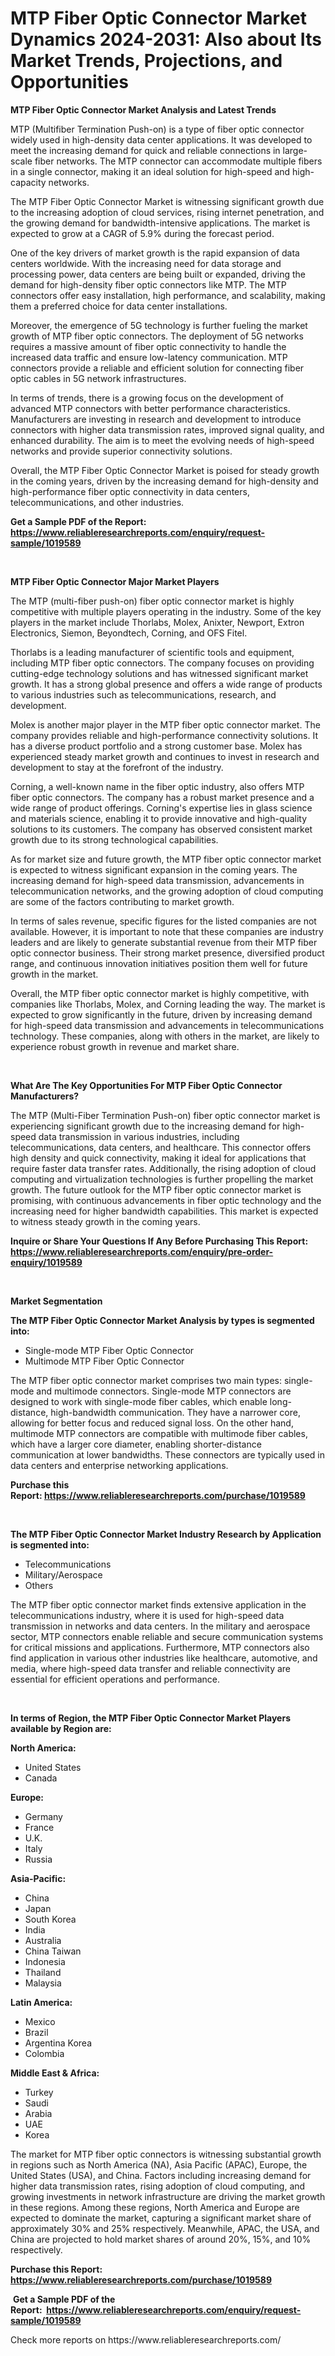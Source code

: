 <p><h1>MTP Fiber Optic Connector Market Dynamics 2024-2031: Also about Its Market Trends, Projections, and Opportunities</h1></p><p><strong>MTP Fiber Optic Connector Market Analysis and Latest Trends</strong></p>
<p><p>MTP (Multifiber Termination Push-on) is a type of fiber optic connector widely used in high-density data center applications. It was developed to meet the increasing demand for quick and reliable connections in large-scale fiber networks. The MTP connector can accommodate multiple fibers in a single connector, making it an ideal solution for high-speed and high-capacity networks.</p><p>The MTP Fiber Optic Connector Market is witnessing significant growth due to the increasing adoption of cloud services, rising internet penetration, and the growing demand for bandwidth-intensive applications. The market is expected to grow at a CAGR of 5.9% during the forecast period.</p><p>One of the key drivers of market growth is the rapid expansion of data centers worldwide. With the increasing need for data storage and processing power, data centers are being built or expanded, driving the demand for high-density fiber optic connectors like MTP. The MTP connectors offer easy installation, high performance, and scalability, making them a preferred choice for data center installations.</p><p>Moreover, the emergence of 5G technology is further fueling the market growth of MTP fiber optic connectors. The deployment of 5G networks requires a massive amount of fiber optic connectivity to handle the increased data traffic and ensure low-latency communication. MTP connectors provide a reliable and efficient solution for connecting fiber optic cables in 5G network infrastructures.</p><p>In terms of trends, there is a growing focus on the development of advanced MTP connectors with better performance characteristics. Manufacturers are investing in research and development to introduce connectors with higher data transmission rates, improved signal quality, and enhanced durability. The aim is to meet the evolving needs of high-speed networks and provide superior connectivity solutions.</p><p>Overall, the MTP Fiber Optic Connector Market is poised for steady growth in the coming years, driven by the increasing demand for high-density and high-performance fiber optic connectivity in data centers, telecommunications, and other industries.</p></p>
<p><strong>Get a Sample PDF of the Report:&nbsp; <a href="https://www.reliableresearchreports.com/enquiry/request-sample/1019589">https://www.reliableresearchreports.com/enquiry/request-sample/1019589</a></strong></p>
<p>&nbsp;</p>
<p><strong>MTP Fiber Optic Connector Major Market Players</strong></p>
<p><p>The MTP (multi-fiber push-on) fiber optic connector market is highly competitive with multiple players operating in the industry. Some of the key players in the market include Thorlabs, Molex, Anixter, Newport, Extron Electronics, Siemon, Beyondtech, Corning, and OFS Fitel.</p><p>Thorlabs is a leading manufacturer of scientific tools and equipment, including MTP fiber optic connectors. The company focuses on providing cutting-edge technology solutions and has witnessed significant market growth. It has a strong global presence and offers a wide range of products to various industries such as telecommunications, research, and development.</p><p>Molex is another major player in the MTP fiber optic connector market. The company provides reliable and high-performance connectivity solutions. It has a diverse product portfolio and a strong customer base. Molex has experienced steady market growth and continues to invest in research and development to stay at the forefront of the industry.</p><p>Corning, a well-known name in the fiber optic industry, also offers MTP fiber optic connectors. The company has a robust market presence and a wide range of product offerings. Corning's expertise lies in glass science and materials science, enabling it to provide innovative and high-quality solutions to its customers. The company has observed consistent market growth due to its strong technological capabilities.</p><p>As for market size and future growth, the MTP fiber optic connector market is expected to witness significant expansion in the coming years. The increasing demand for high-speed data transmission, advancements in telecommunication networks, and the growing adoption of cloud computing are some of the factors contributing to market growth.</p><p>In terms of sales revenue, specific figures for the listed companies are not available. However, it is important to note that these companies are industry leaders and are likely to generate substantial revenue from their MTP fiber optic connector business. Their strong market presence, diversified product range, and continuous innovation initiatives position them well for future growth in the market.</p><p>Overall, the MTP fiber optic connector market is highly competitive, with companies like Thorlabs, Molex, and Corning leading the way. The market is expected to grow significantly in the future, driven by increasing demand for high-speed data transmission and advancements in telecommunications technology. These companies, along with others in the market, are likely to experience robust growth in revenue and market share.</p></p>
<p>&nbsp;</p>
<p><strong>What Are The Key Opportunities For MTP Fiber Optic Connector Manufacturers?</strong></p>
<p><p>The MTP (Multi-Fiber Termination Push-on) fiber optic connector market is experiencing significant growth due to the increasing demand for high-speed data transmission in various industries, including telecommunications, data centers, and healthcare. This connector offers high density and quick connectivity, making it ideal for applications that require faster data transfer rates. Additionally, the rising adoption of cloud computing and virtualization technologies is further propelling the market growth. The future outlook for the MTP fiber optic connector market is promising, with continuous advancements in fiber optic technology and the increasing need for higher bandwidth capabilities. This market is expected to witness steady growth in the coming years.</p></p>
<p><strong>Inquire or Share Your Questions If Any Before Purchasing This Report: <a href="https://www.reliableresearchreports.com/enquiry/pre-order-enquiry/1019589">https://www.reliableresearchreports.com/enquiry/pre-order-enquiry/1019589</a></strong></p>
<p>&nbsp;</p>
<p><strong>Market Segmentation</strong></p>
<p><strong>The MTP Fiber Optic Connector Market Analysis by types is segmented into:</strong></p>
<p><ul><li>Single-mode MTP Fiber Optic Connector</li><li>Multimode MTP Fiber Optic Connector</li></ul></p>
<p><p>The MTP fiber optic connector market comprises two main types: single-mode and multimode connectors. Single-mode MTP connectors are designed to work with single-mode fiber cables, which enable long-distance, high-bandwidth communication. They have a narrower core, allowing for better focus and reduced signal loss. On the other hand, multimode MTP connectors are compatible with multimode fiber cables, which have a larger core diameter, enabling shorter-distance communication at lower bandwidths. These connectors are typically used in data centers and enterprise networking applications.</p></p>
<p><strong>Purchase this Report:&nbsp;<a href="https://www.reliableresearchreports.com/purchase/1019589">https://www.reliableresearchreports.com/purchase/1019589</a></strong></p>
<p>&nbsp;</p>
<p><strong>The MTP Fiber Optic Connector Market Industry Research by Application is segmented into:</strong></p>
<p><ul><li>Telecommunications</li><li>Military/Aerospace</li><li>Others</li></ul></p>
<p><p>The MTP fiber optic connector market finds extensive application in the telecommunications industry, where it is used for high-speed data transmission in networks and data centers. In the military and aerospace sector, MTP connectors enable reliable and secure communication systems for critical missions and applications. Furthermore, MTP connectors also find application in various other industries like healthcare, automotive, and media, where high-speed data transfer and reliable connectivity are essential for efficient operations and performance.</p></p>
<p>&nbsp;</p>
<p><strong>In terms of Region, the MTP Fiber Optic Connector Market Players available by Region are:</strong></p>
<p>
    <p> <strong> North America: </strong>
        <ul>
            <li>United States</li>
            <li>Canada</li>
        </ul>
        </p> 
    <p> <strong> Europe: </strong>
        <ul>
            <li>Germany</li>
            <li>France</li>
            <li>U.K.</li>
            <li>Italy</li>
            <li>Russia</li>
        </ul>
        </p> 
    <p> <strong> Asia-Pacific: </strong>
        <ul>
            <li>China</li>
            <li>Japan</li>
            <li>South Korea</li>
            <li>India</li>
            <li>Australia</li>
            <li>China Taiwan</li>
            <li>Indonesia</li>
            <li>Thailand</li>
            <li>Malaysia</li>
        </ul>
        </p> 
    <p> <strong> Latin America: </strong>
        <ul>
            <li>Mexico</li>
            <li>Brazil</li>
            <li>Argentina Korea</li>
            <li>Colombia</li>
        </ul>
        </p> 
    <p> <strong> Middle East & Africa: </strong>
        <ul>
            <li>Turkey</li>
            <li>Saudi</li>
            <li>Arabia</li>
            <li>UAE</li>
            <li>Korea</li>
        </ul>
    </p>
    </p>
<p><p>The market for MTP fiber optic connectors is witnessing substantial growth in regions such as North America (NA), Asia Pacific (APAC), Europe, the United States (USA), and China. Factors including increasing demand for higher data transmission rates, rising adoption of cloud computing, and growing investments in network infrastructure are driving the market growth in these regions. Among these regions, North America and Europe are expected to dominate the market, capturing a significant market share of approximately 30% and 25% respectively. Meanwhile, APAC, the USA, and China are projected to hold market shares of around 20%, 15%, and 10% respectively.</p></p>
<p><strong>Purchase this Report: <a href="https://www.reliableresearchreports.com/purchase/1019589">https://www.reliableresearchreports.com/purchase/1019589</a></strong></p>
<p>&nbsp;<strong>Get a Sample PDF of the Report:&nbsp;&nbsp;<a href="https://www.reliableresearchreports.com/enquiry/request-sample/1019589">https://www.reliableresearchreports.com/enquiry/request-sample/1019589</a></strong></p>
<p><strong></strong></p>
<p>Check more reports on https://www.reliableresearchreports.com/</p>
